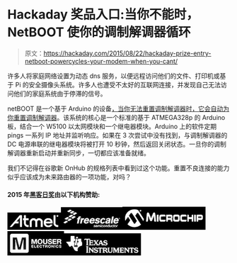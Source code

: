 # Hackaday 奖品入口:当你不能时，NetBOOT 使你的调制解调器循环

> 原文：<https://hackaday.com/2015/08/22/hackaday-prize-entry-netboot-powercycles-your-modem-when-you-cant/>

许多人将家庭网络设置为动态 dns 服务，以便远程访问他们的文件、打印机或基于 Pi 的安全摄像头系统。许多人也遭受不太好的互联网连接，并发现自己无法访问他们的家庭系统由于停滞的信号。

netBOOT 是一个基于 Arduino 的设备[，当你无法重置调制解调器时，它会自动为你重置调制解调器](https://hackaday.io/project/7288-netboot)。该系统的核心是一个标准的基于 ATMEGA328p 的 Arduino 板，结合一个 W5100 以太网模块和一个继电器模块。Arduino 上的软件定期 pings 一系列 IP 地址并监听响应。如果在 3 次尝试中没有找到，与调制解调器的 DC 电源串联的继电器模块将被打开 10 秒钟，然后返回关闭状态。一旦你的调制解调器重新启动并重新同步，一切都应该准备就绪。

我们不记得在谷歌新 OnHub 的规格列表中看到过这个功能。重置不良连接的能力似乎应该成为未来路由器的一项功能，对吗？

#### 2015 年[黑客日奖](http://hackaday.io/prize)由以下机构赞助:

[![](img/8e6c49d55ea91b307d7d191b75ab18c8.png)](http://hackaday.io/atmel)[![](img/6b53a13e67e0346985e237ef126c1bcc.png)](http://hackaday.io/freescale)[![](img/3fe105965ef22414d89f71032d9babee.png)](http://hackaday.io/microchip)[![](img/ebcbe4e97993de26ebcf849e70523a14.png)](http://hackaday.io/mouser)[![](img/15f4f8aaed16b020832d8be6282e47f5.png)](http://hackaday.io/ti)